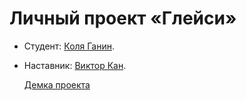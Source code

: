 # Личный проект «Глейси»

* Студент: [Коля Ганин](https://up.htmlacademy.ru/htmlcss/28/user/1282379).
* Наставник: [Виктор Кан](https://htmlacademy.ru/profile/viktorkan).

	[Демка проекта](https://kganin.github.io/1282379-gllacy-28/)
	